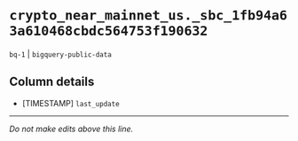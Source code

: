 # `crypto_near_mainnet_us._sbc_1fb94a63a610468cbdc564753f190632`
`bq-1` | `bigquery-public-data`

## Column details
* [TIMESTAMP] `last_update`

-------------------------------------------------------------------------------
*Do not make edits above this line.*
